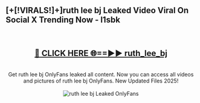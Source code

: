 <h2>[+[!VIRALS!]+]ruth lee bj Leaked Video Viral On Social X Trending Now - l1sbk</h2>
<br>
<div align="center">
<h2><a href="https://libra.edu.pl?ruth_lee_bj" rel="nofollow">🔴 CLICK HERE 🌐==►► ruth_lee_bj</a></h2>
<br>
Get ruth lee bj OnlyFans leaked all content. Now you can access all videos and pictures of ruth lee bj OnlyFans. New Updated Files 2025!
<br>
<br>
<a href="https://libra.edu.pl?ruth_lee_bj" rel="nofollow" data-target="animated-image.originalLink"><img src="https://i.ibb.co.com/WyWwxjT/player-gif2.gif" alt="ruth lee bj Leaked OnlyFans" style="max-width: 100%; display: inline-block;" data-target="animated-image.originalImage"></a>
</div>
<br>
